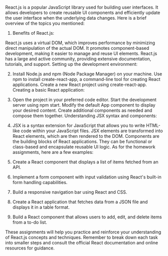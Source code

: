 React.js is a popular JavaScript library used for building user interfaces. It allows developers to create reusable UI components and efficiently update the user interface when the underlying data changes. Here is a brief overview of the topics you mentioned:

1. Benefits of React.js:

React.js uses a virtual DOM, which improves performance by minimizing direct manipulation of the actual DOM.
It promotes component-based development, making it easier to manage and reuse UI elements.
React.js has a large and active community, providing extensive documentation, tutorials, and support.
Setting up the development environment:

2. Install Node.js and npm (Node Package Manager) on your machine.
Use npm to install create-react-app, a command-line tool for creating React applications.
Create a new React project using create-react-app.
Creating a basic React application:

3. Open the project in your preferred code editor.
Start the development server using npm start.
Modify the default App component to display your desired content.
Create additional components as needed and compose them together.
Understanding JSX syntax and components:

4. JSX is a syntax extension for JavaScript that allows you to write HTML-like code within your JavaScript files.
JSX elements are transformed into React elements, which are then rendered to the DOM.
Components are the building blocks of React applications. They can be functional or class-based and encapsulate reusable UI logic.
As for the homework assignments, here are a few examples:

1. Create a React component that displays a list of items fetched from an API.
2. Implement a form component with input validation using React's built-in form handling capabilities.
3. Build a responsive navigation bar using React and CSS.
4. Create a React application that fetches data from a JSON file and displays it in a table format.
5. Build a React component that allows users to add, edit, and delete items from a to-do list.

 These assignments will help you practice and reinforce your understanding of React.js concepts and techniques. Remember to break down each task into smaller steps and consult the official React documentation and online resources for guidance.
